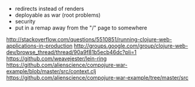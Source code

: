 - redirects instead of renders
- deployable as war (root problems)
- security
- put in a remap away from the "/" page to somewhere


http://stackoverflow.com/questions/5510851/running-clojure-web-applications-in-production
http://groups.google.com/group/clojure-web-dev/browse_thread/thread/90a9f81b5ecb46dc?pli=1
https://github.com/weavejester/lein-ring
https://github.com/alienscience/compojure-war-example/blob/master/src/context.clj
https://github.com/alienscience/compojure-war-example/tree/master/src


